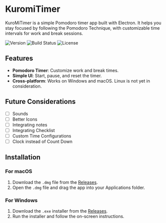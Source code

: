 # KuromiTimer

KuroMiTimer is a simple Pomodoro timer app built with Electron. It helps you stay focused by following the Pomodoro Technique, with customizable time intervals for work and break sessions.

![Version](https://img.shields.io/badge/version-0.0.1-blue)
![Build Status](https://img.shields.io/badge/build-pre%20release-brightgreen)
![License](https://img.shields.io/badge/license-MIT-blue)

## Features
- **Pomodoro Timer**: Customize work and break times.
- **Simple UI**: Start, pause, and reset the timer.
- **Cross-platform**: Works on Windows and macOS. Linux is not yet in consideration.

## Future Considerations
- [ ] Sounds
- [ ] Better Icons
- [ ] Integrating notes
- [ ] Integrating Checklist
- [ ] Custom Time Configurations
- [ ] Clock instead of Count Down

## Installation

### **For macOS**
1. Download the `.dmg` file from the [Releases](https://github.com/jstn-swm/KuroMiTimer/releases).
2. Open the `.dmg` file and drag the app into your Applications folder.

### **For Windows**
1. Download the `.exe` installer from the [Releases](https://github.com/jstn-swm/KuroMiTimer/releases).
2. Run the installer and follow the on-screen instructions.
